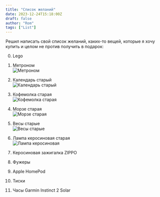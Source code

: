 ```yaml
---
title: "Список желаний"
date: 2023-12-24T15:18:00Z
draft: false
author: "Rom"
tags: ["List"]
---
```


Решил написать свой список желаний, каких-то вещей, которые я хочу купить и целом не против получить в подарок:  

0. Lego  

2. Метроном  
![Метроном](/images/2.jpg)  

3. Календарь старый  
![Календарь старый](/images/3.png)  

4. Кофемолка старая  
![Кофемолка старая](/images/4.jpg)  

8. Морзе старая  
![Морзе старая](/images/8.jpg)  

9. Весы старые  
![Весы старые](/images/9.jpg)  

10. Лампа керосиновая старая  
![Лампа керосиновая](/images/10.jpg)  

11. Керосиновая зажигалка ZIPPO  

15. Фужеры  

12. Apple HomePod  

13. Тиски  

14. Часы Garmin Instinct 2 Solar  
